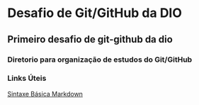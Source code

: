 # Desafio de Git/GitHub da DIO

## Primeiro desafio de git-github da dio

### Diretorio para organização de estudos do Git/GitHub

### Links Úteis

[Sintaxe Básica Markdown](https://www.markdownguide/basic-sintax/.org)
